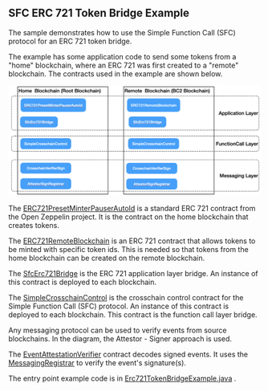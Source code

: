 SFC ERC 721 Token Bridge Example
----------------
The sample demonstrates how to use the Simple Function Call (SFC) 
protocol for an ERC 721 token bridge.

The example has some application code to send some tokens from 
a "home" blockchain, where an ERC 721 was first created to a "remote"
blockchain. The contracts used in the example are shown below.

![Architecture of ERC 721 Token Bridge Example](./erc721architecture.png "Architecture of ERC 721 Token Bridge Example")

The [ERC721PresetMinterPauserAutoId](../../../contracts/src/openzeppelin/token/ERC721/presets/ERC721PresetMinterPauserAutoId.sol) is a standard ERC 721 contract from
the Open Zeppelin project. It is the contract on the home blockchain
that creates tokens.

The [ERC721RemoteBlockchain](../../../applications/sfc/erc721bridge/src/ERC721RemoteBlockchain.sol) is
an ERC 721 contract that allows tokens to be minted with specific token ids. 
This is needed so that tokens from the home blockchain can be created
on the remote blockchain.

The [SfcErc721Bridge](../../../applications/sfc/erc721bridge/src/SfcErc721Bridge.sol) is the ERC 721
application layer bridge. An instance of this contract is
deployed to each blockchain. 

The [SimpleCrosschainControl](../../../contracts/src/functioncall/sfc/SimpleCrosschainControl.sol) is the crosschain control
contract for the Simple Function Call (SFC) protocol. An instance of this contract is
deployed to each blockchain. This contract is the function 
call layer bridge.

Any messaging protocol can be used to verify events from source
blockchains. In the diagram, the Attestor - Signer approach is used.

The [EventAttestationVerifier](../../../contracts/src/messaging/eventattest/EventAttestationVerifier.sol)
contract decodes signed events. It uses the [MessagingRegistrar](../../../contracts/src/messaging/common/MessagingRegistrar.sol)
to verify the event's signature(s).

The entry point example code is in [Erc721TokenBridgeExample.java](./java/src/main/java/net/consensys/gpact/examples/sfc/erc721bridge/Erc721TokenBridgeExample.java) .